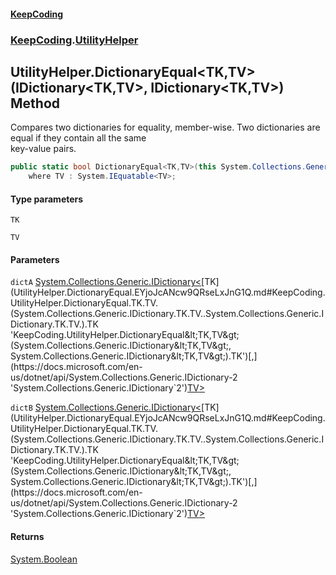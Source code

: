 #### [KeepCoding](index.md 'index')
### [KeepCoding](KeepCoding.md 'KeepCoding').[UtilityHelper](UtilityHelper.md 'KeepCoding.UtilityHelper')
## UtilityHelper.DictionaryEqual&lt;TK,TV&gt;(IDictionary&lt;TK,TV&gt;, IDictionary&lt;TK,TV&gt;) Method
Compares two dictionaries for equality, member-wise. Two dictionaries are equal if they contain all the same  
key-value pairs.
```csharp
public static bool DictionaryEqual<TK,TV>(this System.Collections.Generic.IDictionary<TK,TV> dictA, System.Collections.Generic.IDictionary<TK,TV> dictB)
    where TV : System.IEquatable<TV>;
```
#### Type parameters
<a name='KeepCoding.UtilityHelper.DictionaryEqual.TK.TV.(System.Collections.Generic.IDictionary.TK.TV..System.Collections.Generic.IDictionary.TK.TV.).TK'></a>
`TK`  
  
<a name='KeepCoding.UtilityHelper.DictionaryEqual.TK.TV.(System.Collections.Generic.IDictionary.TK.TV..System.Collections.Generic.IDictionary.TK.TV.).TV'></a>
`TV`  
  
#### Parameters
<a name='KeepCoding.UtilityHelper.DictionaryEqual.TK.TV.(System.Collections.Generic.IDictionary.TK.TV..System.Collections.Generic.IDictionary.TK.TV.).dictA'></a>
`dictA` [System.Collections.Generic.IDictionary&lt;](https://docs.microsoft.com/en-us/dotnet/api/System.Collections.Generic.IDictionary-2 'System.Collections.Generic.IDictionary`2')[TK](UtilityHelper.DictionaryEqual.EYjoJcANcw9QRseLxJnG1Q.md#KeepCoding.UtilityHelper.DictionaryEqual.TK.TV.(System.Collections.Generic.IDictionary.TK.TV..System.Collections.Generic.IDictionary.TK.TV.).TK 'KeepCoding.UtilityHelper.DictionaryEqual&lt;TK,TV&gt;(System.Collections.Generic.IDictionary&lt;TK,TV&gt;, System.Collections.Generic.IDictionary&lt;TK,TV&gt;).TK')[,](https://docs.microsoft.com/en-us/dotnet/api/System.Collections.Generic.IDictionary-2 'System.Collections.Generic.IDictionary`2')[TV](UtilityHelper.DictionaryEqual.EYjoJcANcw9QRseLxJnG1Q.md#KeepCoding.UtilityHelper.DictionaryEqual.TK.TV.(System.Collections.Generic.IDictionary.TK.TV..System.Collections.Generic.IDictionary.TK.TV.).TV 'KeepCoding.UtilityHelper.DictionaryEqual&lt;TK,TV&gt;(System.Collections.Generic.IDictionary&lt;TK,TV&gt;, System.Collections.Generic.IDictionary&lt;TK,TV&gt;).TV')[&gt;](https://docs.microsoft.com/en-us/dotnet/api/System.Collections.Generic.IDictionary-2 'System.Collections.Generic.IDictionary`2')  
  
<a name='KeepCoding.UtilityHelper.DictionaryEqual.TK.TV.(System.Collections.Generic.IDictionary.TK.TV..System.Collections.Generic.IDictionary.TK.TV.).dictB'></a>
`dictB` [System.Collections.Generic.IDictionary&lt;](https://docs.microsoft.com/en-us/dotnet/api/System.Collections.Generic.IDictionary-2 'System.Collections.Generic.IDictionary`2')[TK](UtilityHelper.DictionaryEqual.EYjoJcANcw9QRseLxJnG1Q.md#KeepCoding.UtilityHelper.DictionaryEqual.TK.TV.(System.Collections.Generic.IDictionary.TK.TV..System.Collections.Generic.IDictionary.TK.TV.).TK 'KeepCoding.UtilityHelper.DictionaryEqual&lt;TK,TV&gt;(System.Collections.Generic.IDictionary&lt;TK,TV&gt;, System.Collections.Generic.IDictionary&lt;TK,TV&gt;).TK')[,](https://docs.microsoft.com/en-us/dotnet/api/System.Collections.Generic.IDictionary-2 'System.Collections.Generic.IDictionary`2')[TV](UtilityHelper.DictionaryEqual.EYjoJcANcw9QRseLxJnG1Q.md#KeepCoding.UtilityHelper.DictionaryEqual.TK.TV.(System.Collections.Generic.IDictionary.TK.TV..System.Collections.Generic.IDictionary.TK.TV.).TV 'KeepCoding.UtilityHelper.DictionaryEqual&lt;TK,TV&gt;(System.Collections.Generic.IDictionary&lt;TK,TV&gt;, System.Collections.Generic.IDictionary&lt;TK,TV&gt;).TV')[&gt;](https://docs.microsoft.com/en-us/dotnet/api/System.Collections.Generic.IDictionary-2 'System.Collections.Generic.IDictionary`2')  
  
#### Returns
[System.Boolean](https://docs.microsoft.com/en-us/dotnet/api/System.Boolean 'System.Boolean')  

